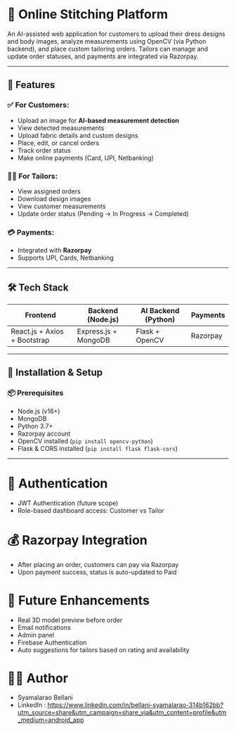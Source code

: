 # 👗 Online Stitching Platform

An AI-assisted web application for customers to upload their dress designs and body images, analyze measurements using OpenCV (via Python backend), and place custom tailoring orders. Tailors can manage and update order statuses, and payments are integrated via Razorpay.

---

## 🚀 Features

### ✅ For Customers:
- Upload an image for **AI-based measurement detection**
- View detected measurements
- Upload fabric details and custom designs
- Place, edit, or cancel orders
- Track order status
- Make online payments (Card, UPI, Netbanking)

### 👨‍🔧 For Tailors:
- View assigned orders
- Download design images
- View customer measurements
- Update order status (Pending → In Progress → Completed)

### 💳 Payments:
- Integrated with **Razorpay**
- Supports UPI, Cards, Netbanking

---

## 🛠 Tech Stack

| Frontend | Backend (Node.js) | AI Backend (Python) | Payments |
|----------|-------------------|----------------------|----------|
| React.js + Axios + Bootstrap | Express.js + MongoDB | Flask + OpenCV | Razorpay |

---

## 🔧 Installation & Setup

### 📦 Prerequisites

- Node.js (v16+)
- MongoDB
- Python 3.7+
- Razorpay account
- OpenCV installed (`pip install opencv-python`)
- Flask & CORS installed (`pip install flask flask-cors`)

---


# 🔐 Authentication
- JWT Authentication (future scope)
- Role-based dashboard access: Customer vs Tailor

# 💰 Razorpay Integration
- After placing an order, customers can pay via Razorpay
- Upon payment success, status is auto-updated to Paid

# 🙌 Future Enhancements
- Real 3D model preview before order
- Email notifications
- Admin panel
- Firebase Authentication
- Auto suggestions for tailors based on rating and availability

 # 👨‍💻 Author
- Syamalarao Bellani
- LinkedIn : https://www.linkedin.com/in/bellani-syamalarao-314b162bb?utm_source=share&utm_campaign=share_via&utm_content=profile&utm_medium=android_app





